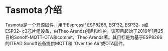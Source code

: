 
# Tasmota 介绍




Tasmota是一个开源固件，用于Espressif ESP8266, ESP32, ESP32- s或ESP32- c3芯片组设备，由Theo Arends创建和维护。该项目起始于2016年1月25日的Sonoff-MQTT-OTA和commit，Theo Arends著。其目标是为基于ESP8266的ITEAD Sonoff设备提供MQTT和 'Over the Air'或OTA固件。


